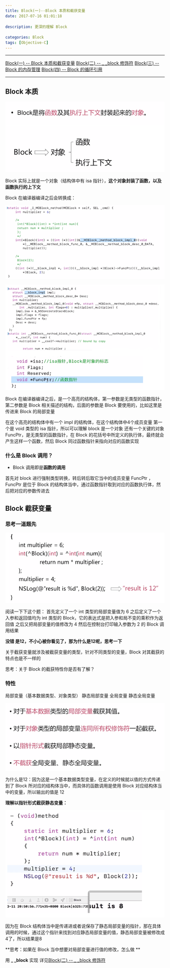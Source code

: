 ```yaml
---
title: Block(一)--Block 本质和截获变量
date: 2017-07-16 01:01:18

description: 更深的理解 Block

categories: Block
tags: [Objective-C]
---
```


*******
[Block(一) -- Block 本质和截获变量](https://xiaopengmonsters.github.io/2018/07/16/Block--Block%20%E6%9C%AC%E8%B4%A8%E5%92%8C%E6%88%AA%E8%8E%B7%E5%8F%98%E9%87%8F/)
[Block(二) -- _ _block 修饰符](https://xiaopengmonsters.github.io/2018/07/21/Block--_%20_block%20%E4%BF%AE%E9%A5%B0%E7%AC%A6/)
[Block(三) -- Block 的内存管理](https://xiaopengmonsters.github.io/2018/08/06/Block--Block%20%E7%9A%84%E5%86%85%E5%AD%98%E7%AE%A1%E7%90%86/)
[Block(四) -- Block 的循环引用](https://xiaopengmonsters.github.io/2018/06/05/Block--Block%20%E7%9A%84%E5%BE%AA%E7%8E%AF%E5%BC%95%E7%94%A8/)
******

## Block 本质

![](/img/Block本质.png)

Block 实际上就是一个对象（结构体中有 isa 指针），**这个对象封装了函数，以及函数执行的上下文**

Block 在编译器编译之后会转换成：

![](/img/Block编译1.png)

![](/img/Block编译2.png)

Block 在编译器编译之后，是一个高亮的结构体，第一参数是无类型的函数指针，第二参数是 Block 相关描述的结构，后面的参数是 Block 要使用的，比如这里是传进来 Block 的局部变量

在这个高亮的结构体中有一个 impl 的结构体，在这个结构体中4个成员变量
第一个是 void 类型的 isa 指针，所以可以理解 block 是一个对象
还有一个关键的对象 FuncPtr，是无类型的函数指针，在 Block 的花括号中所定义的执行体，最终就会产生这样一个函数，然后 Block 同过函数指针来指向对应的函数实现

### 什么是 Block 调用？

* Block 调用即是**函数的调用**

首先对 block 进行强制类型转换，转后转后取它当中的成员变量 FuncPtr ，FuncPtr 是位于 Block 的结构体当中，通过函数指针取到对应的函数执行体，然后把对应的参数传进去

## Block 截获变量

### 思考一道题先

![](/img/滴滴笔试真题Block.png)

阅读一下下这个题：
首先定义了一个 int 类型的局部变量值为 6
之后定义了一个入参和返回值均为 int 类型的 Block，它的表达式是把入参和局不变的乘积作为返回值
之后又把局部变量的值修改为 4
然后在控制台打印输入参数为 2 的 Block 调用结果

**没错 是12，不小心被你看见了，那为什么是12呢，思考一下**

关于截获变量就涉及被截获变量的类型，针对不同类型的变量，Block 对其截获的特点也是不一样的

思考：关于 Block 的截获特性你是否有了解？  


### 特性

局部变量（基本数据类型、对象类型）
静态局部变量
全局变量
静态全局变量

![](/img/Block截获变量特性.png)

为什么是12：因为这是一个基本数据类型变量，在定义的时候就以值的方式传递到了 Block 所对应的结构体当中，而具体的函数调用是使用 Block 对应结构体当中的变量，所以输出的值是 12

**理解以指针形式截获静态变量：**

![](/img/指针形式截获静态变量.png)

因为在 Block 结构体当中是传递进或者说保存了静态局部变量的指针，那在具体调用的时候，通过这个指针来找到对应静态局部变量的值，静态局部变量被修改成4了，所以结果是8


**思考：如果在 Block 当中想要对局部变量进行值的修改，怎么做 **


用 **_ _block** 实现 
详见[Block(二) -- _ _block 修饰符](https://xiaopengmonsters.github.io/2018/07/21/Block--_%20_block%20%E4%BF%AE%E9%A5%B0%E7%AC%A6/)